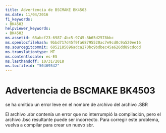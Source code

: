 ```yaml
---
title: Advertencia de BSCMAKE BK4503
ms.date: 11/04/2016
f1_keywords:
- BK4503
helpviewer_keywords:
- BK4503
ms.assetid: 68abcf23-6987-4bc5-9745-8b65d2578bbc
ms.openlocfilehash: 9bbd717d45f9fa68795520ac7e9cd0c9a520ee16
ms.sourcegitcommit: 6052185696adca270bc9bdbec45a626dd89cdcdd
ms.translationtype: MT
ms.contentlocale: es-ES
ms.lasthandoff: 10/31/2018
ms.locfileid: "50469542"
---
```

# <a name="bscmake-warning-bk4503"></a>Advertencia de BSCMAKE BK4503

se ha omitido un error leve en el nombre de archivo del archivo .SBR

El archivo .sbr contenía un error que no interrumpió la compilación, pero el archivo .bsc resultante puede ser incorrecto. Para corregir este problema, vuelva a compilar para crear un nuevo sbr.